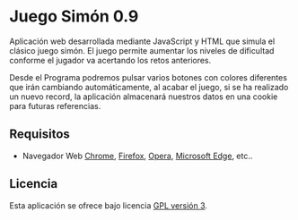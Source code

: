 Juego Simón 0.9
================================

Aplicación web desarrollada mediante JavaScript y HTML que simula el clásico juego simón.
El juego permite aumentar los niveles de dificultad conforme el jugador va acertando los
retos anteriores.

Desde el Programa podremos pulsar varios botones con colores diferentes que irán
cambiando automáticamente, al acabar el juego, si se ha realizado un nuevo record, 
la aplicación almacenará nuestros datos en una cookie para futuras referencias.

## Requisitos
- Navegador Web [Chrome], [Firefox], [Opera], [Microsoft Edge], etc..

## Licencia
Esta aplicación se ofrece bajo licencia [GPL versión 3].

[Chrome]: https://www.google.es/chrome/browser/desktop/index.html
[Firefox]: https://www.mozilla.org/es-ES/firefox/new/
[Opera]: http://www.opera.com/es
[Microsoft Edge]: https://www.microsoft.com/es-es/windows/microsoft-edge
[GPL versión 3]: https://www.gnu.org/licenses/gpl-3.0.en.html